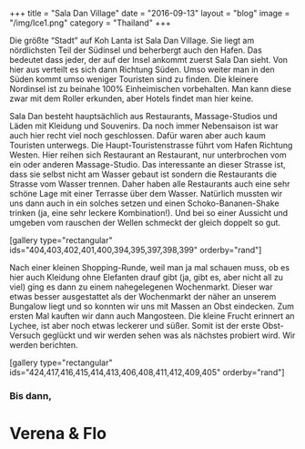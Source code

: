 +++
title = "Sala Dan Village"
date = "2016-09-13"
layout = "blog"
image = "/img/Ice1.png"
category = "Thailand"
+++

Die größte “Stadt” auf Koh Lanta ist Sala Dan Village. Sie liegt am nördlichsten Teil der Südinsel und beherbergt auch den Hafen. Das bedeutet dass jeder, der auf der Insel ankommt zuerst Sala Dan sieht. Von hier aus verteilt es sich dann Richtung Süden. Umso weiter man in den Süden kommt umso weniger Touristen sind zu finden. Die kleinere Nordinsel ist zu beinahe 100% Einheimischen vorbehalten. Man kann diese zwar mit dem Roller erkunden, aber Hotels findet man hier keine.

<!--more-->


Sala Dan besteht hauptsächlich aus Restaurants, Massage-Studios und Läden mit Kleidung und Souvenirs. Da noch immer Nebensaison ist war auch hier recht viel noch geschlossen. Dafür waren aber auch kaum Touristen unterwegs. Die Haupt-Touristenstrasse führt vom Hafen Richtung Westen. Hier reihen sich Restaurant an Restaurant, nur unterbrochen vom ein oder anderen Massage-Studio. Das interessante an dieser Strasse ist, dass sie selbst nicht am Wasser gebaut ist sondern die Restaurants die Strasse vom Wasser trennen. Daher haben alle Restaurants auch eine sehr schöne Lage mit einer Terrasse über dem Wasser. Natürlich mussten wir uns dann auch in ein solches setzen und einen Schoko-Bananen-Shake trinken (ja, eine sehr leckere Kombination!). Und bei so einer Aussicht und umgeben vom rauschen der Wellen schmeckt der gleich doppelt so gut.

[gallery type="rectangular" ids="404,403,402,401,400,394,395,397,398,399" orderby="rand"]

Nach einer kleinen Shopping-Runde, weil man ja mal schauen muss, ob es hier auch Kleidung ohne Elefanten drauf gibt (ja, gibt es, aber nicht all zu viel) ging es dann zu einem nahegelegenen Wochenmarkt. Dieser war etwas besser ausgestattet als der Wochenmarkt der näher an unserem Bungalow liegt und so konnten wir uns mit Massen an Obst eindecken. Zum ersten Mal kauften wir dann auch Mangosteen. Die kleine Frucht erinnert an Lychee, ist aber noch etwas leckerer und süßer. Somit ist der erste Obst-Versuch geglückt und wir werden sehen was als nächstes probiert wird. Wir werden berichten.

[gallery type="rectangular" ids="424,417,416,415,414,413,406,408,411,412,409,405" orderby="rand"]

### Bis dann,

<h1 class="signature">Verena & Flo</h1>
